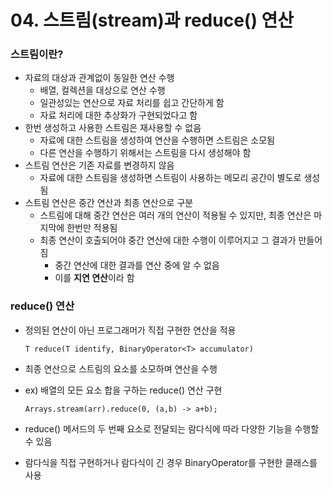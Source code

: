 # 04. 스트림(stream)과 reduce() 연산

### 스트림이란?
* 자료의 대상과 관계없이 동일한 연산 수행
  * 배열, 컬렉션을 대상으로 연산 수행
  * 일관성있는 연산으로 자료 처리를 쉽고 간단하게 함
  * 자료 처리에 대한 추상화가 구현되었다고 함
* 한번 생성하고 사용한 스트림은 재사용할 수 없음
  * 자료에 대한 스트림을 생성하여 연산을 수행하면 스트림은 소모됨
  * 다른 연산을 수행하기 위해서는 스트림을 다시 생성해야 함
* 스트림 연산은 기존 자료를 변경하지 않음
  * 자료에 대한 스트림을 생성하면 스트림이 사용하는 메모리 공간이 별도로 생성됨
* 스트림 연산은 중간 연산과 최종 연산으로 구분
  * 스트림에 대해 중간 연산은 여러 개의 연산이 적용될 수 있지만, 최종 연산은 마지막에 한번만 적용됨
  * 최종 연산이 호출되어야 중간 연산에 대한 수행이 이루어지고 그 결과가 만들어짐
    * 중간 연산에 대한 결과를 연산 중에 알 수 없음
    * 이를 **지연 연산**이라 함

### reduce() 연산
* 정의된 연산이 아닌 프로그래머가 직접 구현한 연산을 적용

      T reduce(T identify, BinaryOperator<T> accumulator)
* 최종 연산으로 스트림의 요소를 소모하며 연산을 수행
* ex) 배열의 모든 요소 합을 구하는 reduce() 연산 구현

      Arrays.stream(arr).reduce(0, (a,b) -> a+b);
* reduce() 메서드의 두 번째 요소로 전달되는 람다식에 따라 다양한 기능을 수행할 수 있음
* 람다식을 직접 구현하거나 람다식이 긴 경우 BinaryOperator를 구현한 클래스를 사용